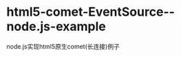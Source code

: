 html5-comet-EventSource--node.js-example
========================================

node.js实现html5原生comet(长连接)例子
